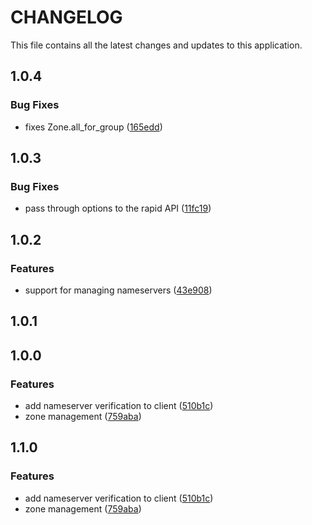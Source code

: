 # CHANGELOG

This file contains all the latest changes and updates to this application.

## 1.0.4

### Bug Fixes

- fixes Zone.all_for_group ([165edd](https://github.com/krystal/dennis-client/commit/165eddaf8b77e19f9f38b71446445c75056af972))

## 1.0.3

### Bug Fixes

- pass through options to the rapid API ([11fc19](https://github.com/krystal/dennis-client/commit/11fc190cdec2ffb5e3a0a3b67eb14d6fca36d30b))

## 1.0.2

### Features

- support for managing nameservers ([43e908](https://github.com/krystal/dennis-client/commit/43e908545a5f67768c14c16a0cdfa154b6cfd64a))

## 1.0.1

## 1.0.0

### Features

- add nameserver verification to client ([510b1c](https://github.com/krystal/dennis-client/commit/510b1ccc8d8bf6c21107ccafaba86e28bd8b7740))
- zone management ([759aba](https://github.com/krystal/dennis-client/commit/759abae5b045ea4513c714af22a14e959acdb9c8))

## 1.1.0

### Features

- add nameserver verification to client ([510b1c](https://github.com/krystal/dennis-client/commit/510b1ccc8d8bf6c21107ccafaba86e28bd8b7740))
- zone management ([759aba](https://github.com/krystal/dennis-client/commit/759abae5b045ea4513c714af22a14e959acdb9c8))
